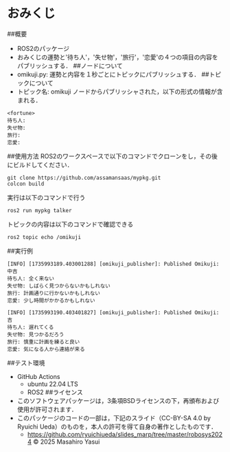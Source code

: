 # おみくじ
##概要
- ROS2のパッケージ
- おみくじの運勢と'待ち人'，'失せ物'，'旅行'，'恋愛'の４つの項目の内容をパブリッシュする．
##ノードについて
- omikuji.py: 運勢と内容を１秒ごとにトピックにパブリッシュする．
##トピックについて
- トピック名: omikuji
ノードからパブリッシャされた，以下の形式の情報が含まれる．
```
<fortune>
待ち人:
失せ物:
旅行: 
恋愛: 
```
##使用方法
ROS2のワークスペースで以下のコマンドでクローンをし，その後にビルドしてください．
```
git clone https://github.com/assamansaas/mypkg.git
colcon build
```
実行は以下のコマンドで行う
```
ros2 run mypkg talker
```
トピックの内容は以下のコマンドで確認できる
```
ros2 topic echo /omikuji
```
##実行例
```
[INFO] [1735993189.403001288] [omikuji_publisher]: Published Omikuji:
中吉
待ち人: 全く来ない
失せ物: しばらく見つからないかもしれない
旅行: 計画通りに行かないかもしれない
恋愛: 少し時間がかかるかもしれない

[INFO] [1735993190.403401827] [omikuji_publisher]: Published Omikuji:
吉
待ち人: 遅れてくる
失せ物: 見つかるだろう
旅行: 慎重に計画を練ると良い
恋愛: 気になる人から連絡が来る
```
##テスト環境
- GitHub Actions
	- ubuntu 22.04 LTS
	- ROS2
##ライセンス
- このソフトウェアパッケージは，3条項BSDライセンスの下，再頒布および使用が許可されます．
- このパッケージのコードの一部は，下記のスライド（CC-BY-SA 4.0 by Ryuichi Ueda）のものを，本人の許可を得て自身の著作としたものです．
	- https://github.com/ryuichiueda/slides_marp/tree/master/robosys2024
© 2025 Masahiro Yasui
